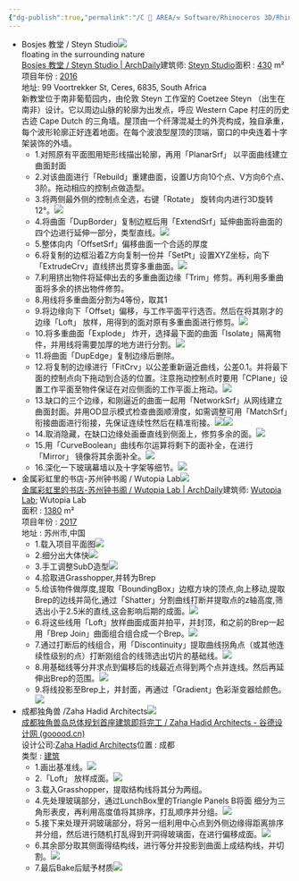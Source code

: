 ```yaml
---
{"dg-publish":true,"permalink":"/C 📔 AREA/⚒️ Software/Rhinoceros 3D/Rhino_Practice/","title":"Rhino_练习","tags":["software"],"noteIcon":"2","created":"2024-07-04T13:45:17.000+08:00","updated":"2024-11-05T23:48:02.949+08:00"}
---
```


-   Bosjes 教堂 / Steyn Studio![](https://api2.mubu.com/v3/document_image/a7e49bd3-0fce-4687-abe1-7a6acfc99cb7-20454557.jpg)  
    floating in the surrounding nature  
    [Bosjes 教堂 / Steyn Studio | ArchDaily](https://www.archdaily.cn/cn/867611/bosjes-jiao-tang-steyn-studio?ad_source=search&ad_medium=projects_tab)建筑师: [Steyn Studio](https://www.archdaily.cn/cn/office/steyn-studio?ad_name=project-specs&ad_medium=single)面积 : [430](https://www.archdaily.cn/search/cn/projects/min_area/344/max_area/516?ad_name=project-specs&ad_medium=single) m²  
    项目年份 : [2016](https://www.archdaily.cn/search/cn/projects/year/2016?ad_name=project-specs&ad_medium=single)  
    地址: 99 Voortrekker St, Ceres, 6835, South Africa  
    新教堂位于南非葡萄园内，由伦敦 Steyn 工作室的 Coetzee Steyn （出生在南非）设计。它以周边山脉的轮廓为出发点，呼应 Western Cape 村庄的历史古迹 Cape Dutch 的三角墙。屋顶由一个纤薄混凝土的外壳构成，独自承重，每个波形轮廓正好连着地面。在每个波浪型屋顶的顶端，窗口的中央连着十字架装饰的外墙。  
    -   1.对照原有平面图用矩形线描出轮廓，再用「PlanarSrf」 以平面曲线建立曲面封面  
    -   2.对该曲面进行「Rebuild」重建曲面，设置U方向10个点、V方向6个点、3阶。拖动相应的控制点做造型。  
    -   3.将两侧最外侧的控制点全选，右键「Rotate」 旋转向内进行3D旋转12°。![](https://api2.mubu.com/v3/document_image/57f65da6-f0a7-422d-a6e6-fb2ae1e12d4a-20454557.jpg)  
    -   4.将曲面「DupBorder」复制边框后用「ExtendSrf」延伸曲面将曲面的四个边进行延伸一部分，类型直线。![](https://api2.mubu.com/v3/document_image/37b2096a-bce6-4e0c-8842-f011e06780e1-20454557.jpg)  
    -   5.整体向内「OffsetSrf」偏移曲面一个合适的厚度  
    -   6.将复制的边框沿着Z方向复制一份并「SetPt」设置XYZ坐标，向下「ExtrudeCrv」直线挤出贯穿多重曲面。![](https://api2.mubu.com/v3/document_image/f9fbd87a-74e2-4adf-9d67-3e4391a64f83-20454557.jpg)  
    -   7.利用挤出物件将延伸出去的多重曲面边缘「Trim」修剪。再利用多重曲面将多余的挤出物件修剪。  
    -   8.用线将多重曲面分割为4等份，取其1  
    -   9.将边缘向下「Offset」偏移，与工作平面平行选否。然后在将其刚才的边缘「Loft」 放样，用得到的面对原有多重曲面进行修剪。![](https://api2.mubu.com/v3/document_image/bbd702db-2c29-4f58-a4e2-0ff9b83e57de-20454557.jpg)  
    -   10.将多重曲面「Explode」 炸开，选择最下面的曲面「Isolate」隔离物件，并用线将需要加厚的地方进行分割。![](https://api2.mubu.com/v3/document_image/1b10655f-6fec-40d0-a124-c6d36f8e744d-20454557.jpg)  
    -   11.将曲面「DupEdge」复制边缘后删除。  
    -   12.将复制的边缘进行「FitCrv」以公差重新逼近曲线，公差0.1。并将最下面的控制点向下拖动到合适的位置。注意拖动控制点时要用「CPlane」设置工作平面至物件保证在对应侧面的工作平面上拖动。![](https://api2.mubu.com/v3/document_image/b5101a37-b288-49df-a671-4b0528a814bf-20454557.jpg)  
    -   13.缺口的三个边缘，和刚逼近的曲面一起用「NetworkSrf」从网线建立曲面封面。并用OD显示模式检查曲面顺滑度，如需调整可用「MatchSrf」衔接曲面进行衔接，先保证连续性然后在精准衔接。![](https://api2.mubu.com/v3/document_image/6e418bc3-aaa8-416a-b69d-e6349f88a477-20454557.jpg)![](https://api2.mubu.com/v3/document_image/847b582a-9bdd-4754-8ff6-9c0b7540e7f2-20454557.jpg)  
    -   14.取消隐藏，在缺口边缘处画垂直线到侧面上，修剪多余的面。![](https://api2.mubu.com/v3/document_image/18f91d31-0365-47fb-a4a0-7b70a2ab5e05-20454557.jpg)  
    -   15.用「CurveBoolean」曲线布尔运算将剩下的面补全，在进行「Mirror」 镜像将其余面补全。![](https://api2.mubu.com/v3/document_image/b1360b67-b08f-4317-a262-41662e324574-20454557.jpg)  
    -   16.深化一下玻璃幕墙以及十字架等细节。![](https://api2.mubu.com/v3/document_image/f00d1c59-2d34-49ad-9ff2-0d67219e756f-20454557.jpg)  
-   金属彩虹里的书店-苏州钟书阁 / Wutopia Lab![](https://api2.mubu.com/v3/document_image/e9afdcb1-9812-420d-abe1-ae6206359b07-20454557.jpg)  
    [金属彩虹里的书店-苏州钟书阁 / Wutopia Lab | ArchDaily](https://www.archdaily.cn/cn/877844/jin-shu-cai-hong-li-de-shu-dian-su-zhou-zhong-shu-ge-wutopia-lab?ad_source=search&ad_medium=projects_tab)建筑师: [Wutopia Lab](https://www.archdaily.cn/cn/office/wutopia-lab?ad_name=project-specs&ad_medium=single); Wutopia Lab  
    面积 : [1380](https://www.archdaily.cn/search/cn/projects/min_area/1104/max_area/1656?ad_name=project-specs&ad_medium=single) m²  
    项目年份 : [2017](https://www.archdaily.cn/search/cn/projects/year/2017?ad_name=project-specs&ad_medium=single)  
    地址 : 苏州市,中国
    -   1.载入项目平面图![](https://api2.mubu.com/v3/document_image/9f97cff8-dd5a-403a-ae61-a20bce81430b-20454557.jpg)  
    -   2.细分出大体快![](https://api2.mubu.com/v3/document_image/7462f02e-f380-4759-9816-e44bc87ad382-20454557.jpg)  
    -   3.手工调整SubD造型![](https://api2.mubu.com/v3/document_image/ad258f7b-f668-44fd-b799-85788f198a1b-20454557.jpg)  
    -   4.拾取进Grasshopper,并转为Brep  
    -   5.给该物件做厚度,提取「BoundingBox」边框方块的顶点,向上移动,提取Brep的边线并简化,通过「Shatter」分割曲线打断并提取点的z轴高度,筛选出小于2.5米的直线,这会影响后期的成面。![](https://api2.mubu.com/v3/document_image/7a4c9963-5b75-41aa-9902-424056b1c776-20454557.jpg)  
    -   6.将这些线用「Loft」放样曲面成面并拍平，并封顶，和之前的Brep一起用「Brep Join」曲面组合组合成一个Brep。![](https://api2.mubu.com/v3/document_image/4a3a3b59-1b5e-48f2-8939-b6b234155721-20454557.jpg)  
    -   7.通过打断后的线组合，用「Discontinuity」提取曲线拐角点（或其他连续性级别的点）打断刚组合的线筛选出切片的基础线。![](https://api2.mubu.com/v3/document_image/f436e1f5-e84a-4d36-996a-9a5be5ddb6c0-20454557.jpg)  
    -   8.用基础线等分并求点到偏移后的线最近点得到两个点并连线。然后再延伸出Brep的范围。![](https://api2.mubu.com/v3/document_image/abe989ad-18e6-4080-9400-f2dbb1ac6168-20454557.jpg)  
    -   9.将线投影至Brep上，并封面，再通过「Gradient」色彩渐变器给颜色。![](https://api2.mubu.com/v3/document_image/c1abc2c4-978e-4122-a906-71af0eed36e0-20454557.jpg)  
-   成都独角兽 /Zaha Hadid Architects![](https://api2.mubu.com/v3/document_image/489202a7-73fa-46fa-872c-58ccef87b730-20454557.jpg)  
    [成都独角兽岛总体规划首座建筑即将完工 / Zaha Hadid Architects - 谷德设计网 (gooood.cn)](https://www.gooood.cn/unicorn-island-masterplan-first-building-nears-completion-zaha-hadid-architects.htm)  
    设计公司:[Zaha Hadid Architects](https://www.gooood.cn/company/zaha-hadid-architects)位置 : 成都  
    类型 : [建筑](https://www.gooood.cn/category/type/architecture)  
    -   1.画出基准线。![](https://api2.mubu.com/v3/document_image/ca450b5e-2c79-4280-8263-6cc00ea5bcc7-20454557.jpg)  
    -   2.「Loft」 放样成面。![](https://api2.mubu.com/v3/document_image/ff68dfb7-de2c-4a1d-818a-8e8e0bc63e91-20454557.jpg)  
    -   3.载入Grasshopper，提取结构线将其分为两组。  
    -   4.先处理玻璃部分，通过LunchBox里的Triangle Panels B将面 细分为三角形表皮，再利用高度值将其排序，打乱顺序并分组。![](https://api2.mubu.com/v3/document_image/999b397b-b2f2-483a-9e02-a1b509d7aba2-20454557.jpg)  
    -   5.接下来处理开洞玻璃部分，将另一组利用中心点到外侧边缘得距离排序并分组，然后进行随机打乱得到开洞得玻璃面，在进行偏移成面。![](https://api2.mubu.com/v3/document_image/814f5e76-16cd-48d0-94a4-277eeae606b9-20454557.jpg)  
    -   6.其余部分取其侧面得结构线，进行等分并投影到曲面上成结构线，并切割。![](https://api2.mubu.com/v3/document_image/d0a030b0-a6e1-46bb-be74-f6f6cef3ccc2-20454557.jpg)  
    -   7.最后Bake后赋予材质![](https://api2.mubu.com/v3/document_image/f4cf57e6-1ded-4bcd-b6af-e208c204d9c2-20454557.jpg)
